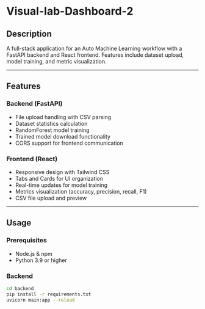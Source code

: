 # Visual-lab-Dashboard-2

## Description
A full-stack application for an Auto Machine Learning workflow with a FastAPI backend and React frontend. Features include dataset upload, model training, and metric visualization.

---

## Features

### Backend (FastAPI)
- File upload handling with CSV parsing
- Dataset statistics calculation
- RandomForest model training
- Trained model download functionality
- CORS support for frontend communication

### Frontend (React)
- Responsive design with Tailwind CSS
- Tabs and Cards for UI organization
- Real-time updates for model training
- Metrics visualization (accuracy, precision, recall, F1)
- CSV file upload and preview

---

## Usage

### Prerequisites
- Node.js & npm
- Python 3.9 or higher

### Backend
```bash
cd backend
pip install -r requirements.txt
uvicorn main:app --reload

